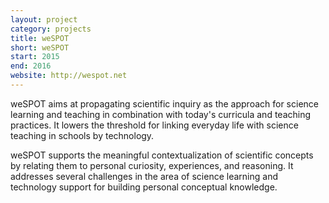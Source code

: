 ```yaml
---
layout: project
category: projects
title: weSPOT
short: weSPOT
start: 2015
end: 2016
website: http://wespot.net
---
```


weSPOT aims at propagating scientific inquiry as the approach for science learning and teaching in combination with today's curricula and teaching practices.
It lowers the threshold for linking everyday life with science teaching in schools by technology.

weSPOT supports the meaningful contextualization of scientific concepts by relating them to personal curiosity, experiences, and reasoning.
It addresses several challenges in the area of science learning and technology support for building personal conceptual knowledge.
